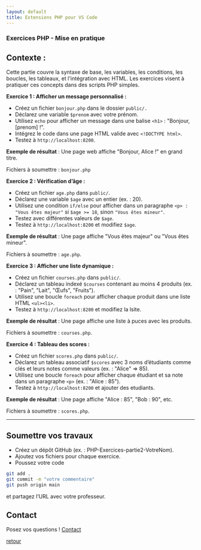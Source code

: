 ```yaml
---
layout: default
title: Extensions PHP pour VS Code
---
```

### Exercices PHP - Mise en pratique

## Contexte : 

Cette partie couvre la syntaxe de base, les variables, les conditions, les boucles, les tableaux, et l'intégration avec HTML. Les exercices visent à pratiquer ces concepts dans des scripts PHP simples.

**Exercice 1 : Afficher un message personnalisé :**
- Créez un fichier `bonjour.php` dans le dossier `public/.` 
- Déclarez une variable `$prenom` avec votre prénom. 
- Utilisez `echo` pour afficher un message dans une balise `<h1>` : "Bonjour, [prenom] !". 
- Intégrez le code dans une page HTML valide avec `<!DOCTYPE html>`.
- Testez à `http://localhost:8200`. 

**Exemple de résultat** : Une page web affiche "Bonjour, Alice !" en grand titre.

Fichiers à soumettre : `bonjour.php`

**Exercice 2 : Vérification d’âge :**
- Créez un fichier `age.php` dans `public/`. 
- Déclarez une variable `$age` avec un entier (ex. : 20). 
- Utilisez une condition `if/else` pour afficher dans un paragraphe `<p> : "Vous êtes majeur"` si `$age >= 18`, sinon `"Vous êtes mineur"`. 
- Testez avec différentes valeurs de `$age`.
- Testez à `http://localhost:8200` et modifiez `$age`. 

**Exemple de résultat** : Une page affiche "Vous êtes majeur" ou "Vous êtes mineur".

Fichiers à soumettre : `age.php`.

**Exercice 3 : Afficher une liste dynamique :**
- Créez un fichier `courses.php` dans `public/`.
- Déclarez un tableau indexé `$courses` contenant au moins 4 produits (ex. : "Pain", "Lait", "Œufs", "Fruits"). 
- Utilisez une boucle `foreach` pour afficher chaque produit dans une liste HTML `<ul><li>`.
- Testez à `http://localhost:8200` et modifiez la lsite. 

**Exemple de résultat** : Une page affiche une liste à puces avec les produits.

Fichiers à soumettre : `courses.php`.

**Exercice 4 : Tableau des scores :**
- Créez un fichier `scores.php` dans `public/`. 
- Déclarez un tableau associatif `$scores` avec 3 noms d’étudiants comme clés et leurs notes comme valeurs (ex. : "Alice" => 85). 
- Utilisez une boucle `foreach` pour afficher chaque étudiant et sa note dans un paragraphe `<p>` (ex. : "Alice : 85").
- Testez à `http://localhost:8200` et ajouter des etudiants. 

**Exemple de résultat** : Une page affiche "Alice : 85", "Bob : 90", etc.

Fichiers à soumettre : `scores.php`.

---

## Soumettre vos travaux

- Créez un dépôt GitHub (ex. : PHP-Exercices-partie2-VotreNom). 
- Ajoutez vos fichiers pour chaque exercice. 
- Poussez votre code 

```bash
git add .
git commit -m "votre commentaire"
git push origin main
```

et partagez l’URL avec votre professeur. 

## Contact

Posez vos questions ! [Contact](../../contact.md)


[retour](../../php.md)

